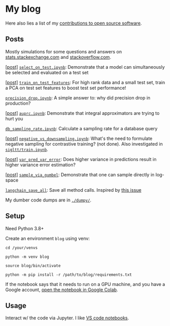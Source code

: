 # My blog

Here also lies a list of my [contributions to open source
software](https://github.com/kddubey/stackexchange/blob/main/oss.md).


## Posts

Mostly simulations for some questions and answers on
[stats.stackexchange.com](https://stats.stackexchange.com/users/337906/) and
[stackoverflow.com](https://stackoverflow.com/users/18758987/).

[[post]](https://stats.stackexchange.com/a/570680/337906)
[`select_on_test.ipynb`](./select_on_test.ipynb): Demonstrate that a model can
simultaneously be selected and evaluated on a test set

[[post]](https://stats.stackexchange.com/a/614033)
[`train_on_test_features`](./train_on_test_features): For high rank data and a small
test set, train a PCA on test set features to boost test set performance!

[`precision_drop.ipynb`](./precision_drop.ipynb): A simple answer to: why did precision
drop in production?

[[post]](https://stats.stackexchange.com/a/623015/337906)
[`auprc.ipynb`](./auprc.ipynb): Demonstrate that integral approximators are trying to
hurt you

[`db_sampling_rate.ipynb`](./db_sampling_rate.ipynb): Calculate a sampling rate for a
database query

[[post]](https://stats.stackexchange.com/q/623900/337906)
[`negative_vs_downsampling.ipynb`](./negative_vs_downsampling.ipynb): What's the need to
formulate negative sampling for contrastive training? (not done). Also investigated in
[`sigltt/train.ipynb`](./sigltt/train.ipynb).

[[post]](https://stats.stackexchange.com/q/568492/337906)
[`var_pred_var_error`](./var_pred_var_error): Does higher variance in predictions result
in higher variance error estimation?

[[post]](https://stackoverflow.com/a/76230531/18758987)
[`sample_via_gumbel`](./sample_via_gumbel): Demonstrate that one can sample directly in
log-space

[`langchain_save_all`](./langchain_save_all): Save all method calls. Inspired by [this
issue](https://github.com/langchain-ai/langchain/issues/912)

My dumber code dumps are in [`./dumpy/`](./dumpy/).


## Setup

Need Python 3.8+

Create an environment `blog` using venv:

```
cd /your/venvs

python -m venv blog

source blog/bin/activate

python -m pip install -r /path/to/blog/requirements.txt
```

If the notebook says that it needs to run on a GPU machine, and you have a Google
account, [open the notebook in Google
Colab](https://stackoverflow.com/a/67344477/18758987).


## Usage

Interact w/ the code via Jupyter. I like [VS code
notebooks](https://code.visualstudio.com/docs/datascience/jupyter-notebooks).
